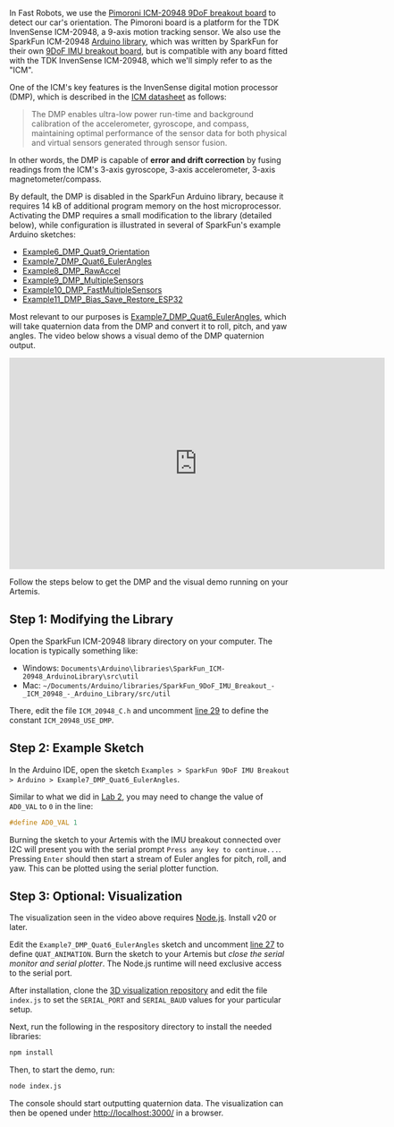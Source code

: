 In Fast Robots, we use the [Pimoroni ICM-20948 9DoF breakout board](https://shop.pimoroni.com/products/icm20948) to detect our car's orientation. The Pimoroni board is a platform for the TDK InvenSense ICM-20948, a 9-axis motion tracking sensor. We also use the SparkFun ICM-20948 [Arduino library](https://github.com/sparkfun/SparkFun_ICM-20948_ArduinoLibrary), which was written by SparkFun for their own [9DoF IMU breakout board](https://www.sparkfun.com/products/15335), but is compatible with any board fitted with the TDK InvenSense ICM-20948, which we'll simply refer to as the "ICM".

One of the ICM's key features is the InvenSense digital motion processor (DMP), which is described in the [ICM datasheet](https://www.invensense.com/wp-content/uploads/2016/06/DS-000189-ICM-20948-v1.3.pdf) as follows:

> The DMP enables ultra-low power run-time and background calibration of the accelerometer, gyroscope, and compass, maintaining optimal performance of the sensor data for both physical and virtual sensors generated through sensor fusion.

In other words, the DMP is capable of **error and drift correction** by fusing readings from the ICM's 3-axis gyroscope, 3-axis accelerometer, 3-axis magnetometer/compass.

By default, the DMP is disabled in the SparkFun Arduino library, because it requires 14 kB of additional program memory on the host microprocessor. Activating the DMP requires a small modification to the library (detailed below), while configuration is illustrated in several of SparkFun's example Arduino sketches:

- [Example6_DMP_Quat9_Orientation](https://github.com/sparkfun/SparkFun_ICM-20948_ArduinoLibrary/blob/main/examples/Arduino/Example6_DMP_Quat9_Orientation/Example6_DMP_Quat9_Orientation.ino)
- [Example7_DMP_Quat6_EulerAngles](https://github.com/sparkfun/SparkFun_ICM-20948_ArduinoLibrary/blob/main/examples/Arduino/Example7_DMP_Quat6_EulerAngles/Example7_DMP_Quat6_EulerAngles.ino)
- [Example8_DMP_RawAccel](https://github.com/sparkfun/SparkFun_ICM-20948_ArduinoLibrary/blob/main/examples/Arduino/Example8_DMP_RawAccel/Example8_DMP_RawAccel.ino)
- [Example9_DMP_MultipleSensors](https://github.com/sparkfun/SparkFun_ICM-20948_ArduinoLibrary/blob/main/examples/Arduino/Example9_DMP_MultipleSensors/Example9_DMP_MultipleSensors.ino)
- [Example10_DMP_FastMultipleSensors](https://github.com/sparkfun/SparkFun_ICM-20948_ArduinoLibrary/blob/main/examples/Arduino/Example10_DMP_FastMultipleSensors/Example10_DMP_FastMultipleSensors.ino)
- [Example11_DMP_Bias_Save_Restore_ESP32](https://github.com/sparkfun/SparkFun_ICM-20948_ArduinoLibrary/blob/main/examples/Arduino/Example11_DMP_Bias_Save_Restore_ESP32/Example11_DMP_Bias_Save_Restore_ESP32.ino)

Most relevant to our purposes is [Example7_DMP_Quat6_EulerAngles](https://github.com/sparkfun/SparkFun_ICM-20948_ArduinoLibrary/blob/main/examples/Arduino/Example7_DMP_Quat6_EulerAngles/Example7_DMP_Quat6_EulerAngles.ino), which will take quaternion data from the DMP and convert it to roll, pitch, and yaw angles. The video below shows a visual demo of the DMP quaternion output.

<iframe width="672" height="378" src="https://www.youtube-nocookie.com/embed/b1g0XmEFRLw?rel=0" frameborder="0" allow="accelerometer; encrypted-media; gyroscope; picture-in-picture" allowfullscreen></iframe>

Follow the steps below to get the DMP and the visual demo running on your Artemis.

## Step 1: Modifying the Library

Open the SparkFun ICM-20948 library directory on your computer. The location is typically something like:

- Windows: `Documents\Arduino\libraries\SparkFun_ICM-20948_ArduinoLibrary\src\util`
- Mac: `~/Documents/Arduino/libraries/SparkFun_9DoF_IMU_Breakout_-_ICM_20948_-_Arduino_Library/src/util`

There, edit the file `ICM_20948_C.h` and uncomment [line 29](https://github.com/sparkfun/SparkFun_ICM-20948_ArduinoLibrary/blob/main/src/util/ICM_20948_C.h#L29) to define the constant `ICM_20948_USE_DMP`.

## Step 2: Example Sketch

In the Arduino IDE, open the sketch `Examples > SparkFun 9DoF IMU Breakout > Arduino > Example7_DMP_Quat6_EulerAngles`.

Similar to what we did in [Lab 2](https://fastrobotscornell.github.io/FastRobots/labs/Lab2.html), you may need to change the value of `AD0_VAL` to `0` in the line:

```cpp
#define AD0_VAL 1
```

Burning the sketch to your Artemis with the IMU breakout connected over I2C will present you with the serial prompt `Press any key to continue...`. Pressing `Enter` should then start a stream of Euler angles for pitch, roll, and yaw. This can be plotted using the serial plotter function.

## Step 3: Optional: Visualization

The visualization seen in the video above requires [Node.js](https://nodejs.org/en/download). Install v20 or later.

Edit the `Example7_DMP_Quat6_EulerAngles` sketch and uncomment [line 27](https://github.com/sparkfun/SparkFun_ICM-20948_ArduinoLibrary/blob/9a10c510ddb694f08aa93c12d586358cb45abd2b/examples/Arduino/Example7_DMP_Quat6_EulerAngles/Example7_DMP_Quat6_EulerAngles.ino#L27) to define `QUAT_ANIMATION`. Burn the sketch to your Artemis but *close the serial monitor and serial plotter*. The Node.js runtime will need exclusive access to the serial port.

After installation, clone the [3D visualization repository](https://github.com/synthghost/quaternion_sensor_3d_nodejs) and edit the file `index.js` to set the `SERIAL_PORT` and `SERIAL_BAUD` values for your particular setup.

Next, run the following in the respository directory to install the needed libraries:

```bash
npm install
```

Then, to start the demo, run:

```bash
node index.js
```

The console should start outputting quaternion data. The visualization can then be opened under [http://localhost:3000/](http://localhost:3000/) in a browser.
